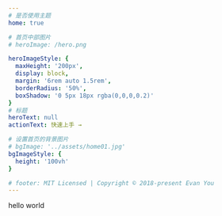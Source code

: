 ```yaml
---
# 是否使用主题
home: true

# 首页中部图片
# heroImage: /hero.png

heroImageStyle: {
  maxHeight: '200px',
  display: block,
  margin: '6rem auto 1.5rem',
  borderRadius: '50%',
  boxShadow: '0 5px 18px rgba(0,0,0,0.2)'
}
# 标题
heroText: null
actionText: 快速上手 →

# 设置首页的背景图片
# bgImage: '../assets/home01.jpg'
bgImageStyle: {
  height: '100vh'
}

# footer: MIT Licensed | Copyright © 2018-present Evan You
---
```

hello world
